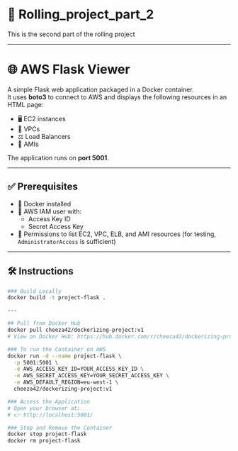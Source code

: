 # 🚀 Rolling_project_part_2
This is the second part of the rolling project  

---

# 🌐 AWS Flask Viewer
A simple Flask web application packaged in a Docker container.  
It uses **boto3** to connect to AWS and displays the following resources in an HTML page:
- 🖥️ EC2 instances  
- 🌉 VPCs  
- ⚖️ Load Balancers  
- 📸 AMIs  

The application runs on **port 5001**.

---

## ✅ Prerequisites
- 🐳 Docker installed  
- 🔑 AWS IAM user with:  
  - Access Key ID  
  - Secret Access Key  
- 👮 Permissions to list EC2, VPC, ELB, and AMI resources (for testing, `AdministratorAccess` is sufficient)  

---

## 🛠️ Instructions
```bash
### Build Locally
docker build -t project-flask .

--- 

## Pull from Docker Hub
docker pull cheeza42/dockerizing-project:v1
# View on Docker Hub: https://hub.docker.com/r/cheeza42/dockerizing-project

### To run the Container on AWS
docker run -d --name project-flask \
  -p 5001:5001 \
  -e AWS_ACCESS_KEY_ID=YOUR_ACCESS_KEY_ID \
  -e AWS_SECRET_ACCESS_KEY=YOUR_SECRET_ACCESS_KEY \
  -e AWS_DEFAULT_REGION=eu-west-1 \
  cheeza42/dockerizing-project:v1

### Access the Application
# Open your browser at:
# 👉 http://localhost:5001/

### Stop and Remove the Container
docker stop project-flask
docker rm project-flask

